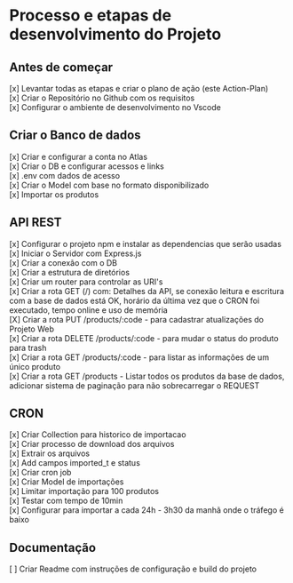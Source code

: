 # Processo e etapas de desenvolvimento do Projeto

## Antes de começar
[x] Levantar todas as etapas e criar o plano de ação (este Action-Plan)   
[x] Criar o Repositório no Github com os requisitos   
[x] Configurar o ambiente de desenvolvimento no Vscode   


## Criar o Banco de dados
[x] Criar e configurar a conta no Atlas   
[x] Criar o DB e configurar acessos e links   
[x] .env com dados de acesso   
[x] Criar o Model com base no formato disponibilizado   
[x] Importar os produtos   

## API REST
[x] Configurar o projeto npm e instalar as dependencias que serão usadas   
[x] Iniciar o Servidor com Express.js   
[x] Criar a conexão com o DB   
[x] Criar a estrutura de diretórios   
[x] Criar um router para controlar as URI's   
[x] Criar a rota GET (/) com: Detalhes da API, se conexão leitura e escritura com a base de dados está OK, horário da última vez que o CRON foi executado, tempo online e uso de memória   
[X] Criar a rota PUT /products/:code - para cadastrar atualizações do Projeto Web   
[x] Criar a rota DELETE /products/:code - para mudar o status do produto para trash   
[x] Criar a rota GET /products/:code - para listar as informações de um único produto   
[x] Criar a rota GET /products - Listar todos os produtos da base de dados, adicionar sistema de paginação para não sobrecarregar o REQUEST   

## CRON
[x] Criar Collection para historico de importacao   
[x] Criar processo de download dos arquivos   
[x] Extrair os arquivos   
[x] Add campos imported_t e status   
[x] Criar cron job   
[x] Criar Model de importações   
[x] Limitar importação para 100 produtos   
[x] Testar com tempo de 10min   
[x] Configurar para importar a cada 24h - 3h30 da manhã onde o tráfego é baixo   

## Documentação
[ ] Criar Readme com instruções de configuração e build do projeto   


